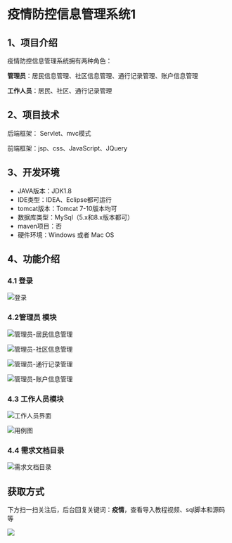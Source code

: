 # 疫情防控信息管理系统1

## 1、项目介绍

疫情防控信息管理系统拥有两种角色：

**管理员**：居民信息管理、社区信息管理、通行记录管理、账户信息管理

**工作人员**：居民、社区、通行记录管理


## 2、项目技术

后端框架： Servlet、mvc模式

前端框架：jsp、css、JavaScript、JQuery

## 3、开发环境

- JAVA版本：JDK1.8
- IDE类型：IDEA、Eclipse都可运行
- tomcat版本：Tomcat 7-10版本均可
- 数据库类型：MySql（5.x和8.x版本都可） 
- maven项目：否
- 硬件环境：Windows 或者 Mac OS


## 4、功能介绍

### 4.1 登录

![登录](https://www.codeshop.fun/Typora-Images/202207122008370.jpg)

### 4.2管理员 模块

![管理员-居民信息管理](https://www.codeshop.fun/Typora-Images/202207122008557.jpg)

![管理员-社区信息管理](https://www.codeshop.fun/Typora-Images/202207122008635.jpg)

![管理员-通行记录管理](https://www.codeshop.fun/Typora-Images/202207122008345.jpg)

![管理员-账户信息管理](https://www.codeshop.fun/Typora-Images/202207122008933.jpg)

### 4.3 工作人员模块

![工作人员界面](https://www.codeshop.fun/Typora-Images/202207122008737.jpg)

![用例图](https://www.codeshop.fun/Typora-Images/202207122008120.png)

### 4.4 需求文档目录

![需求文档目录](https://www.codeshop.fun/Typora-Images/202207122008630.jpg)

## 获取方式

下方扫一扫关注后，后台回复关键词：**疫情**，查看导入教程视频、sql脚本和源码等

 ![](https://www.codeshop.fun/Typora-Images/202205281253739.png)
